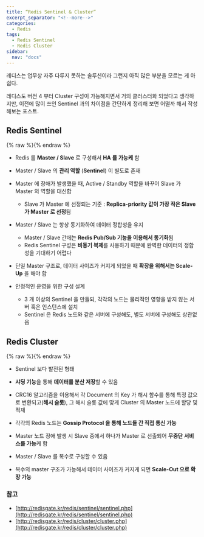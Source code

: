 ```yaml
---
title: “Redis Sentinel & Cluster”
excerpt_separator: "<!--more-->"
categories:
  - Redis
tags:
  - Redis Sentinel
  - Redis Cluster
sidebar:
  nav: "docs"
---
```

레디스는 업무상 자주 다루지 못하는 솔루션이라 그런지 아직 많은 부분을 모르는 게 아쉽다.

레디스도 버전 4 부터 Cluster 구성이 가능해지면서 거의 클러스터화 되었다고 생각하지만, 이전에 많이 쓰인 Sentinel 과의 차이점을 간단하게 정리해 보면 어떨까 해서 작성해보는 포스트.

## Redis Sentinel

{% raw %}<img src="https://smilejulie0812.github.io/assets/images/redisSentinelAndCluster-1.png" alt="">{% endraw %}

- Redis 를 **Master / Slave** 로 구성해서 **HA 를 가능케** 함
- Master / Slave 의 **관리 역할** (**Sentinel**) 이 별도로 존재

- Master 에 장애가 발생했을 때, Active / Standby 역할을 바꾸어 Slave 가 Master 의 역할을 대신함
    - Slave 가 Master 에 선정되는 기준 : **Replica-priority 값이 가장 작은 Slave 가 Master 로 선정**됨

- Master / Slave 는 항상 동기화하여 데이터 정합성을 유지
    - Master / Slave 간에는 **Redis Pub/Sub 기능을 이용해서 동기화**됨
    - Redis Sentinel 구성은 **비동기 복제**를 사용하기 때문에 완벽한 데이터의 정합성을 기대하기 어렵다
    
- 단일 Master 구조로, 데이터 사이즈가 커지게 되었을 때 **확장을 위해서는 Scale-Up** 을 해야 함

- 안정적인 운영을 위한 구성 설계
    - 3 개 이상의 Sentinel 을 만들되, 각각의 노드는 물리적인 영향을 받지 않는 서버 혹은 인스턴스에 설치
    - Sentinel 은 Redis 노드와 같은 서버에 구성해도, 별도 서버에 구성해도 상관없음

## Redis Cluster

{% raw %}<img src="https://smilejulie0812.github.io/assets/images/redisSentinelAndCluster-2.png" alt="">{% endraw %}

- Sentinel 보다 발전된 형태
- **샤딩 기능**을 통해 **데이터를 분산 저장**할 수 있음
- CRC16 알고리즘을 이용해서 각 Document 의 Key 가 해시 함수를 통해 특정 값으로 변환되고(**해시 슬롯**),
그 해시 슬롯 값에 맞게 Cluster 의 Master 노드에 할당 및 적재
- 각각의 Redis 노드는 **Gossip Protocol 을 통해 노드들 간 직접 통신 가능**
- Master 노드 장애 발생 시 Slave 중에서 하나가 Master 로 선출되어 **무중단 서비스를 가능**케 함

- Master / Slave 를 복수로 구성할 수 있음
- 복수의 master 구조가 가능해서 데이터 사이즈가 커지게 되면 **Scale-Out 으로 확장 가능**

### 참고

- [http://redisgate.kr/redis/sentinel/sentinel.php](http://redisgate.kr/redis/sentinel/sentinel.php)
- [http://redisgate.kr/redis/cluster/cluster.php](http://redisgate.kr/redis/cluster/cluster.php)
